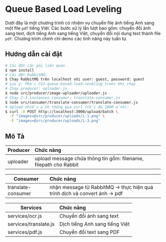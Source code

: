 # Queue Based Load Leveling
Dưới đây là một chương trình có nhiệm vụ chuyển file ảnh tiếng Anh sang một file `pdf` tiếng Việt. Các bước xử lý lần lượt bao gồm: chuyển đổi ảnh sang text, dịch tiếng Anh sang tiếng Việt, chuyển đổi nội dung text thành file `pdf`. Chương trình chính chỉ demo các tính năng này tuần tự.

## Hướng dẫn cài đặt
```sh
# Cài đặt các gói liên quan
$ npm install
# Cài đặt RabbitMQ: 
$ Chạy RabbitMQ trên localhost với user: guest, password: guest
# Lưu ý: Phải CS2-queue-based-load-leveling trước khi chạy
# Chạy producer: uploader.js
$ node src/producer/image-uploader/uploader.js
# Chạy 2-3 instances consumer: translate-consumer.js
$ node src/consumer/translate-consumer/translate-consumer.js
# Upload nhiều ảnh thông qua curl (tối đa 1000 ảnh): 
$ curl -X POST http://localhost:3000/upload/batch \
  -F "images=@src/producer/uploads/i-1.png" \
  -F "images=@src/producer/uploads/i-3.png"
```
## Mô Tả

| Producer | Chức năng |
|--|:--|
| uploader| upload message chứa thông tin gồm: filename, filepath cho Rabbit|

| Consumer | Chức năng |
|--|:--|
| translate-consumer| nhận message từ RabbitMQ -> thực hiện quá trình dịch và convert ảnh -> pdf|

| Services | Chức năng |
|--|:--|
| services/ocr.js | Chuyển đổi ảnh sang text |
| services/translate.js | Dịch tiếng Anh sang tiếng Việt |
| services/pdf.js | Chuyển đổi text sang PDF |